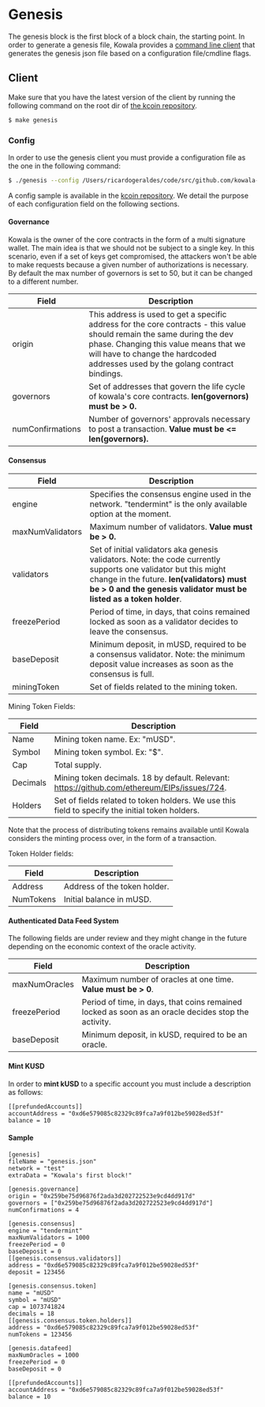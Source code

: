 # Genesis

The genesis block is the first block of a block chain, the starting point. In order to generate a genesis file, Kowala provides a [command line client](https://github.com/kowala-tech/kcoin/tree/dev/cmd/genesis) that generates the genesis json file based on a configuration file/cmdline flags.

## Client

Make sure that you have the latest version of the client by running the following command on the root dir of [the kcoin repository](https://github.com/kowala-tech/kcoin).

```bash
$ make genesis
```

### Config

In order to use the genesis client you must provide a configuration file as the one in the following command:

```bash
$ ./genesis --config /Users/ricardogeraldes/code/src/github.com/kowala-tech/kcoin/cmd/genesis/sample-config.toml
```

A config sample is available in the [kcoin repository](https://github.com/kowala-tech/kcoin/blob/dev/cmd/genesis/sample-config.toml).
We detail the purpose of each configuration field on the following sections.

#### Governance

Kowala is the owner of the core contracts in the form of a multi signature wallet. The main idea is that we should not be subject to a single key. In this scenario, even if a set of keys get compromised, the attackers won't be able to make requests because a given number of authorizations is necessary. By default the max number of governors is set to 50, but it can be changed to a different number.

| Field            | Description                                                                                                                                                                                                                                         |
| ---------------- | --------------------------------------------------------------------------------------------------------------------------------------------------------------------------------------------------------------------------------------------------- |
| origin           | This address is used to get a specific address for the core contracts - this value should remain the same during the dev phase. Changing this value means that we will have to change the hardcoded addresses used by the golang contract bindings. |
| governors        | Set of addresses that govern the life cycle of kowala's core contracts. **len(governors) must be > 0.**                                                                                                                                             |
| numConfirmations | Number of governors' approvals necessary to post a transaction. **Value must be <= len(governors).**                                                                                                                                                |

#### Consensus

| Field            | Description                                                                                                                                                                                                                        |
| ---------------- | ---------------------------------------------------------------------------------------------------------------------------------------------------------------------------------------------------------------------------------- |
| engine           | Specifies the consensus engine used in the network. "tendermint" is the only available option at the moment.                                                                                                                       |
| maxNumValidators | Maximum number of validators. **Value must be > 0.**                                                                                                                                                                               |
| validators       | Set of initial validators aka genesis validators. Note: the code currently supports one validator but this might change in the future. **len(validators) must be > 0 and the genesis validator must be listed as a token holder**. |
| freezePeriod     | Period of time, in days, that coins remained locked as soon as a validator decides to leave the consensus.                                                                                                                         |
| baseDeposit      | Minimum deposit, in mUSD, required to be a consensus validator. Note: the minimum deposit value increases as soon as the consensus is full.                                                                                        |
| miningToken      | Set of fields related to the mining token.                                                                                                                                                                                         |

Mining Token Fields:

| Field    | Description                                                                                     |
| -------- | ----------------------------------------------------------------------------------------------- |
| Name     | Mining token name. Ex: "mUSD".                                                                  |
| Symbol   | Mining token symbol. Ex: "$".                                                                   |
| Cap      | Total supply.                                                                                   |
| Decimals | Mining token decimals. 18 by default. Relevant: https://github.com/ethereum/EIPs/issues/724.    |
| Holders  | Set of fields related to token holders. We use this field to specify the initial token holders. |

Note that the process of distributing tokens remains available until Kowala considers the minting process over, in the form of a transaction.

Token Holder fields:

| Field     | Description                  |
| --------- | ---------------------------- |
| Address   | Address of the token holder. |
| NumTokens | Initial balance in mUSD.     |

#### Authenticated Data Feed System

The following fields are under review and they might change in the future depending on the economic context of the oracle activity.

| Field         | Description                                                                                         |
| ------------- | --------------------------------------------------------------------------------------------------- |
| maxNumOracles | Maximum number of oracles at one time. **Value must be > 0**.                                       |
| freezePeriod  | Period of time, in days, that coins remained locked as soon as an oracle decides stop the activity. |
| baseDeposit   | Minimum deposit, in kUSD, required to be an oracle.                                                 |

#### Mint KUSD

In order to **mint kUSD** to a specific account you must include a description as follows:

```
[[prefundedAccounts]]
accountAddress = "0xd6e579085c82329c89fca7a9f012be59028ed53f"
balance = 10
```

#### Sample

```
[genesis]
fileName = "genesis.json"
network = "test"
extraData = "Kowala's first block!"

[genesis.governance]
origin = "0x259be75d96876f2ada3d202722523e9cd4dd917d"
governors = ["0x259be75d96876f2ada3d202722523e9cd4dd917d"]
numConfirmations = 4

[genesis.consensus]
engine = "tendermint"
maxNumValidators = 1000
freezePeriod = 0
baseDeposit = 0
[[genesis.consensus.validators]]
address = "0xd6e579085c82329c89fca7a9f012be59028ed53f"
deposit = 123456

[genesis.consensus.token]
name = "mUSD"
symbol = "mUSD"
cap = 1073741824
decimals = 18
[[genesis.consensus.token.holders]]
address = "0xd6e579085c82329c89fca7a9f012be59028ed53f"
numTokens = 123456

[genesis.datafeed]
maxNumOracles = 1000
freezePeriod = 0
baseDeposit = 0

[[prefundedAccounts]]
accountAddress = "0xd6e579085c82329c89fca7a9f012be59028ed53f"
balance = 10
```

</br>
</br>
